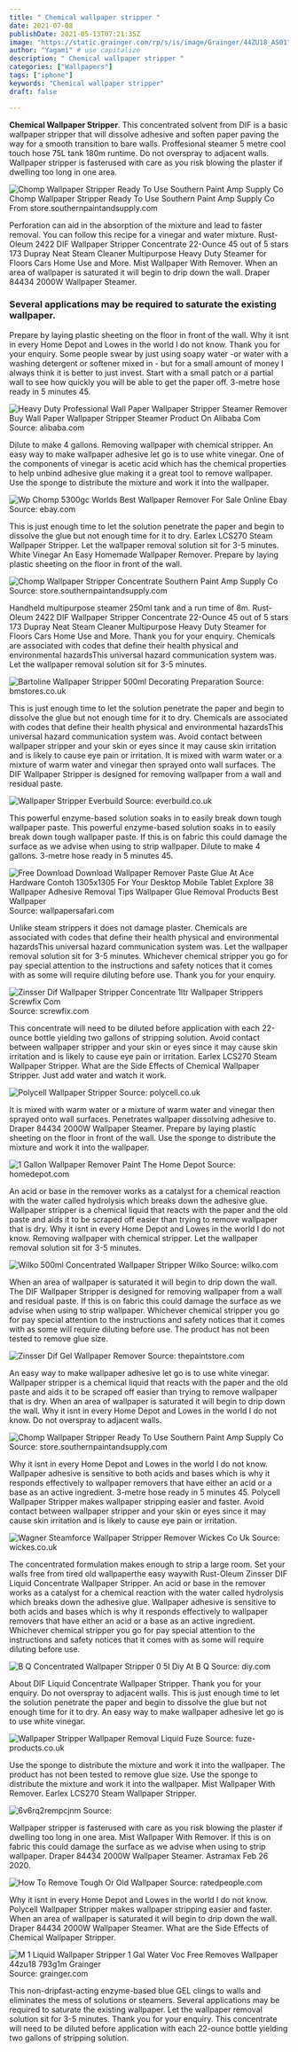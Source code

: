 ```yaml
---
title: " Chemical wallpaper stripper "
date: 2021-07-08
publishDate: 2021-05-13T07:21:35Z
image: "https://static.grainger.com/rp/s/is/image/Grainger/44ZU18_AS01"
author: "Yagami" # use capitalize
description: " Chemical wallpaper stripper "
categories: ["Wallpapers"]
tags: ["iphone"]
keywords: "Chemical wallpaper stripper"
draft: false

---
```



**Chemical Wallpaper Stripper**. This concentrated solvent from DIF is a basic wallpaper stripper that will dissolve adhesive and soften paper paving the way for a smooth transition to bare walls. Proffesional steamer 5 metre cool touch hose 75L tank 180m runtime. Do not overspray to adjacent walls. Wallpaper stripper is fasterused with care as you risk blowing the plaster if dwelling too long in one area.

![Chomp Wallpaper Stripper Ready To Use Southern Paint Amp Supply Co](https://cdn11.bigcommerce.com/s-f94htx/images/stencil/800x800/products/563/3409/Chomp-RTU-Quart__88302.1513631568.jpg?c=2 "Chomp Wallpaper Stripper Ready To Use Southern Paint Amp Supply Co")
Chomp Wallpaper Stripper Ready To Use Southern Paint Amp Supply Co From store.southernpaintandsupply.com


Perforation can aid in the absorption of the mixture and lead to faster removal. You can follow this recipe for a vinegar and water mixture. Rust-Oleum 2422 DIF Wallpaper Stripper Concentrate 22-Ounce 45 out of 5 stars 173 Dupray Neat Steam Cleaner Multipurpose Heavy Duty Steamer for Floors Cars Home Use and More. Mist Wallpaper With Remover. When an area of wallpaper is saturated it will begin to drip down the wall. Draper 84434 2000W Wallpaper Steamer.

### Several applications may be required to saturate the existing wallpaper.

Prepare by laying plastic sheeting on the floor in front of the wall. Why it isnt in every Home Depot and Lowes in the world I do not know. Thank you for your enquiry. Some people swear by just using soapy water -or water with a washing detergent or softener mixed in - but for a small amount of money I always think it is better to just invest. Start with a small patch or a partial wall to see how quickly you will be able to get the paper off. 3-metre hose ready in 5 minutes 45.


![Heavy Duty Professional Wall Paper Wallpaper Stripper Steamer Remover Buy Wall Paper Wallpaper Stripper Steamer Product On Alibaba Com](https://sc04.alicdn.com/kf/HTB1ICxPxY9YBuNjy0Fgq6AxcXXan.jpg "Heavy Duty Professional Wall Paper Wallpaper Stripper Steamer Remover Buy Wall Paper Wallpaper Stripper Steamer Product On Alibaba Com")
Source: alibaba.com

Dilute to make 4 gallons. Removing wallpaper with chemical stripper. An easy way to make wallpaper adhesive let go is to use white vinegar. One of the components of vinegar is acetic acid which has the chemical properties to help unbind adhesive glue making it a great tool to remove wallpaper. Use the sponge to distribute the mixture and work it into the wallpaper.

![Wp Chomp 5300gc Worlds Best Wallpaper Remover For Sale Online Ebay](https://i.ebayimg.com/images/g/SjkAAOSwH9VgDxKP/s-l640.jpg "Wp Chomp 5300gc Worlds Best Wallpaper Remover For Sale Online Ebay")
Source: ebay.com

This is just enough time to let the solution penetrate the paper and begin to dissolve the glue but not enough time for it to dry. Earlex LCS270 Steam Wallpaper Stripper. Let the wallpaper removal solution sit for 3-5 minutes. White Vinegar An Easy Homemade Wallpaper Remover. Prepare by laying plastic sheeting on the floor in front of the wall.

![Chomp Wallpaper Stripper Concentrate Southern Paint Amp Supply Co](https://cdn11.bigcommerce.com/s-f94htx/images/stencil/800x800/products/564/3411/Chomp-Concentrate__28498.1513631868.jpg?c=2 "Chomp Wallpaper Stripper Concentrate Southern Paint Amp Supply Co")
Source: store.southernpaintandsupply.com

Handheld multipurpose steamer 250ml tank and a run time of 8m. Rust-Oleum 2422 DIF Wallpaper Stripper Concentrate 22-Ounce 45 out of 5 stars 173 Dupray Neat Steam Cleaner Multipurpose Heavy Duty Steamer for Floors Cars Home Use and More. Thank you for your enquiry. Chemicals are associated with codes that define their health physical and environmental hazardsThis universal hazard communication system was. Let the wallpaper removal solution sit for 3-5 minutes.

![Bartoline Wallpaper Stripper 500ml Decorating Preparation](https://cdn.bmstores.co.uk/images/hpcProductImage/imgFull/308573-Bartoline-Wallpaper-Stripper.jpg "Bartoline Wallpaper Stripper 500ml Decorating Preparation")
Source: bmstores.co.uk

This is just enough time to let the solution penetrate the paper and begin to dissolve the glue but not enough time for it to dry. Chemicals are associated with codes that define their health physical and environmental hazardsThis universal hazard communication system was. Avoid contact between wallpaper stripper and your skin or eyes since it may cause skin irritation and is likely to cause eye pain or irritation. It is mixed with warm water or a mixture of warm water and vinegar then sprayed onto wall surfaces. The DIF Wallpaper Stripper is designed for removing wallpaper from a wall and residual paste.

![Wallpaper Stripper Everbuild](https://www.everbuild.co.uk/wp-content/uploads/2017/08/WALLSTP.png "Wallpaper Stripper Everbuild")
Source: everbuild.co.uk

This powerful enzyme-based solution soaks in to easily break down tough wallpaper paste. This powerful enzyme-based solution soaks in to easily break down tough wallpaper paste. If this is on fabric this could damage the surface as we advise when using to strip wallpaper. Dilute to make 4 gallons. 3-metre hose ready in 5 minutes 45.

![Free Download Download Wallpaper Remover Paste Glue At Ace Hardware Contoh 1305x1305 For Your Desktop Mobile Tablet Explore 38 Wallpaper Adhesive Removal Tips Wallpaper Glue Removal Products Best Wallpaper](https://cdn.wallpapersafari.com/81/69/NobzLc.jpg "Free Download Download Wallpaper Remover Paste Glue At Ace Hardware Contoh 1305x1305 For Your Desktop Mobile Tablet Explore 38 Wallpaper Adhesive Removal Tips Wallpaper Glue Removal Products Best Wallpaper")
Source: wallpapersafari.com

Unlike steam strippers it does not damage plaster. Chemicals are associated with codes that define their health physical and environmental hazardsThis universal hazard communication system was. Let the wallpaper removal solution sit for 3-5 minutes. Whichever chemical stripper you go for pay special attention to the instructions and safety notices that it comes with as some will require diluting before use. Thank you for your enquiry.

![Zinsser Dif Wallpaper Stripper Concentrate 1ltr Wallpaper Strippers Screwfix Com](https://media.screwfix.com/is/image//ae235?src=ae235/8421J_P&amp;$prodImageMedium$ "Zinsser Dif Wallpaper Stripper Concentrate 1ltr Wallpaper Strippers Screwfix Com")
Source: screwfix.com

This concentrate will need to be diluted before application with each 22-ounce bottle yielding two gallons of stripping solution. Avoid contact between wallpaper stripper and your skin or eyes since it may cause skin irritation and is likely to cause eye pain or irritation. Earlex LCS270 Steam Wallpaper Stripper. What are the Side Effects of Chemical Wallpaper Stripper. Just add water and watch it work.

![Polycell Wallpaper Stripper](https://www.polycell.co.uk/files/2013/04/polycell_wallpaper_stripper.jpg "Polycell Wallpaper Stripper")
Source: polycell.co.uk

It is mixed with warm water or a mixture of warm water and vinegar then sprayed onto wall surfaces. Penetrates wallpaper dissolving adhesive to. Draper 84434 2000W Wallpaper Steamer. Prepare by laying plastic sheeting on the floor in front of the wall. Use the sponge to distribute the mixture and work it into the wallpaper.

![1 Gallon Wallpaper Remover Paint The Home Depot](https://images.thdstatic.com/productImages/7fc715af-b388-41b6-a654-6a8272db0014/svn/zinsser-wallpaper-remover-338682-64_400_compressed.jpg "1 Gallon Wallpaper Remover Paint The Home Depot")
Source: homedepot.com

An acid or base in the remover works as a catalyst for a chemical reaction with the water called hydrolysis which breaks down the adhesive glue. Wallpaper stripper is a chemical liquid that reacts with the paper and the old paste and aids it to be scraped off easier than trying to remove wallpaper that is dry. Why it isnt in every Home Depot and Lowes in the world I do not know. Removing wallpaper with chemical stripper. Let the wallpaper removal solution sit for 3-5 minutes.

![Wilko 500ml Concentrated Wallpaper Stripper Wilko](https://www.wilko.com/assets/bWFzdGVyfGltYWdlc3w2MzAzM3xpbWFnZS9qcGVnfGltYWdlcy9oZTYvaGU0Lzg4MjMzMDk3OTUzNTguanBnfDJlMzIyNDJjMDIyMDIxODIwNjhlYzg0ZGRmNzU1MzA0YzkyMjY0ZWExNDYwZjkzZjc3YjA1ODAwYTdmMWUyODM=/0157037-1.jpg "Wilko 500ml Concentrated Wallpaper Stripper Wilko")
Source: wilko.com

When an area of wallpaper is saturated it will begin to drip down the wall. The DIF Wallpaper Stripper is designed for removing wallpaper from a wall and residual paste. If this is on fabric this could damage the surface as we advise when using to strip wallpaper. Whichever chemical stripper you go for pay special attention to the instructions and safety notices that it comes with as some will require diluting before use. The product has not been tested to remove glue size.

![Zinsser Dif Gel Wallpaper Remover](https://cdn3.volusion.com/oweo9.zf7v2/v/vspfiles/photos/02466-2.jpg?v-cache=1534250908 "Zinsser Dif Gel Wallpaper Remover")
Source: thepaintstore.com

An easy way to make wallpaper adhesive let go is to use white vinegar. Wallpaper stripper is a chemical liquid that reacts with the paper and the old paste and aids it to be scraped off easier than trying to remove wallpaper that is dry. When an area of wallpaper is saturated it will begin to drip down the wall. Why it isnt in every Home Depot and Lowes in the world I do not know. Do not overspray to adjacent walls.

![Chomp Wallpaper Stripper Ready To Use Southern Paint Amp Supply Co](https://cdn11.bigcommerce.com/s-f94htx/images/stencil/800x800/products/563/3409/Chomp-RTU-Quart__88302.1513631568.jpg?c=2 "Chomp Wallpaper Stripper Ready To Use Southern Paint Amp Supply Co")
Source: store.southernpaintandsupply.com

Why it isnt in every Home Depot and Lowes in the world I do not know. Wallpaper adhesive is sensitive to both acids and bases which is why it responds effectively to wallpaper removers that have either an acid or a base as an active ingredient. 3-metre hose ready in 5 minutes 45. Polycell Wallpaper Stripper makes wallpaper stripping easier and faster. Avoid contact between wallpaper stripper and your skin or eyes since it may cause skin irritation and is likely to cause eye pain or irritation.

![Wagner Steamforce Wallpaper Stripper Remover Wickes Co Uk](https://s7g10.scene7.com/is/image/wickes/normal/Wallpaper-Tools-Wagner-Steamforce-Wallpaper-Stripper-Remover~GPID_5000000007_00 "Wagner Steamforce Wallpaper Stripper Remover Wickes Co Uk")
Source: wickes.co.uk

The concentrated formulation makes enough to strip a large room. Set your walls free from tired old wallpaperthe easy waywith Rust-Oleum Zinsser DIF Liquid Concentrate Wallpaper Stripper. An acid or base in the remover works as a catalyst for a chemical reaction with the water called hydrolysis which breaks down the adhesive glue. Wallpaper adhesive is sensitive to both acids and bases which is why it responds effectively to wallpaper removers that have either an acid or a base as an active ingredient. Whichever chemical stripper you go for pay special attention to the instructions and safety notices that it comes with as some will require diluting before use.

![B Q Concentrated Wallpaper Stripper 0 5l Diy At B Q](https://media.diy.com/is/image/Kingfisher/b-q-concentrated-wallpaper-stripper-0-5l~03599525_02c?$MOB_PREV$&amp;$width=618&amp;$height=618 "B Q Concentrated Wallpaper Stripper 0 5l Diy At B Q")
Source: diy.com

About DIF Liquid Concentrate Wallpaper Stripper. Thank you for your enquiry. Do not overspray to adjacent walls. This is just enough time to let the solution penetrate the paper and begin to dissolve the glue but not enough time for it to dry. An easy way to make wallpaper adhesive let go is to use white vinegar.

![Wallpaper Stripper Wallpaper Removal Liquid Fuze](https://fuze-products.co.uk/wp-content/uploads/2017/06/biostrip-liquid-wallpaper-stripper.png "Wallpaper Stripper Wallpaper Removal Liquid Fuze")
Source: fuze-products.co.uk

Use the sponge to distribute the mixture and work it into the wallpaper. The product has not been tested to remove glue size. Use the sponge to distribute the mixture and work it into the wallpaper. Mist Wallpaper With Remover. Earlex LCS270 Steam Wallpaper Stripper.

![6v6rq2rempcjnm](https://images.thdstatic.com/productImages/6aa93fbd-96bc-47d2-9aa1-6f1bf554384a/svn/zinsser-wallpaper-remover-338696-64_600.jpg "6v6rq2rempcjnm")
Source: 

Wallpaper stripper is fasterused with care as you risk blowing the plaster if dwelling too long in one area. Mist Wallpaper With Remover. If this is on fabric this could damage the surface as we advise when using to strip wallpaper. Draper 84434 2000W Wallpaper Steamer. Astramax Feb 26 2020.

![How To Remove Tough Or Old Wallpaper](https://rp-prod-wordpress-b-content.s3.amazonaws.com/assets/2014/10/16094228/sm-wallpaper-removal-10.jpg "How To Remove Tough Or Old Wallpaper")
Source: ratedpeople.com

Why it isnt in every Home Depot and Lowes in the world I do not know. Polycell Wallpaper Stripper makes wallpaper stripping easier and faster. When an area of wallpaper is saturated it will begin to drip down the wall. Draper 84434 2000W Wallpaper Steamer. What are the Side Effects of Chemical Wallpaper Stripper.

![M 1 Liquid Wallpaper Stripper 1 Gal Water Voc Free Removes Wallpaper 44zu18 793g1m Grainger](https://static.grainger.com/rp/s/is/image/Grainger/44ZU18_AS01 "M 1 Liquid Wallpaper Stripper 1 Gal Water Voc Free Removes Wallpaper 44zu18 793g1m Grainger")
Source: grainger.com

This non-dripfast-acting enzyme-based blue GEL clings to walls and eliminates the mess of solutions or steamers. Several applications may be required to saturate the existing wallpaper. Let the wallpaper removal solution sit for 3-5 minutes. Thank you for your enquiry. This concentrate will need to be diluted before application with each 22-ounce bottle yielding two gallons of stripping solution.

